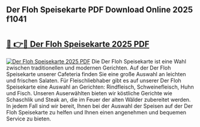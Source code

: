 ## Der Floh Speisekarte PDF Download Online 2025 f1041

# <h2><a href="http://gc7io3.nevu.top/?p=Der+Floh+Speisekarte">🔗 👉🔴 Der Floh Speisekarte 2025 PDF</a></h2>

[![Der Floh Speisekarte 2025 PDF](https://i.imgur.com/dBaPXMq.png)](http://gc7io3.nevu.top/?p=Der+Floh+Speisekarte)
Die Der Floh Speisekarte ist eine Wahl zwischen traditionellen und modernen Gerichten. Auf der Der Floh Speisekarte unserer Cafeteria finden Sie eine große Auswahl an leichten und frischen Salaten. Für Fleischliebhaber gibt es auf unserer Der Floh Speisekarte eine Auswahl an Gerichten: Rindfleisch, Schweinefleisch, Huhn und Fisch. Unseren Auserwählten bieten wir köstliche Gerichte wie Schaschlik und Steak an, die im Feuer der alten Wälder zubereitet werden. In jedem Fall sind wir bereit, Ihnen bei der Auswahl der Speisen auf der Der Floh Speisekarte zu helfen und Ihnen einen angenehmen und bequemen Service zu bieten.
